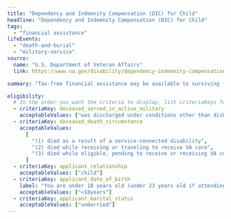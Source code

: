```yaml
---
title: "Dependency and Indemnity Compensation (DIC) for Child"
headline: "Dependency and Indemnity Compensation (DIC) for Child"
tags:
  - "financial assistance"
lifeEvents:
  - "death-and-burial"
  - "military-service"
source:
  name: "U.S. Department of Veteran Affairs"
  link: https://www.va.gov/disability/dependency-indemnity-compensation/

summary: "Tax-free financial assistance may be available to surviving family members of a service member or a veteran."

eligibility:
  # In the order you want the criteria to display, list criteriaKeys from the csv here, each followed by a comma-separated list of which values indicate eligibility for that criteria. Wrap individual values in quotes if they have inner commas.
  - criteriaKey: deceased_served_in_active_military
    acceptableValues: ["was discharged under conditions other than dishonorable", "died while on active duty"]
  - criteriaKey: deceased_death_circumstance
    acceptableValues:
      [
        "(1) died as a result of a service-connected disability",
        "(2) died while receiving or traveling to receive VA care",
        "(3) died while eligible, pending to receive or receiving VA compensation / pension",
      ]
  - criteriaKey: applicant_relationship
    acceptableValues: ["child"]
  - criteriaKey: applicant_date_of_birth
    label: "You are under 18 years old (under 23 years old if attending a VA-approved school)."
    acceptableValues: ["<18years"]
  - criteriaKey: applicant_marital_status
    acceptableValues: ["unmarried"]
---
```

